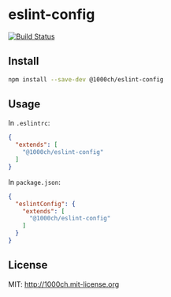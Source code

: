# eslint-config

[![Build Status](https://travis-ci.org/1000ch/eslint-config.svg?branch=master)](https://travis-ci.org/1000ch/eslint-config)

## Install

```sh
npm install --save-dev @1000ch/eslint-config
```

## Usage

In `.eslintrc`:

```json
{
  "extends": [
    "@1000ch/eslint-config"
  ]
}
```

In `package.json`:

```json
{
  "eslintConfig": {
    "extends": [
      "@1000ch/eslint-config"
    ]
  }
}
```

## License

MIT: http://1000ch.mit-license.org
